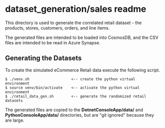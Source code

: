 # dataset_generation/sales readme 

This directory is used to generate the correlated retail dataset -
the products, stores, customers, orders, and line items.

The generated files are intended to be loaded into CosmosDB,
and the CSV files are intended to be read in Azure Synapse.

## Generating the Datasets

To create the simulated eCommerce Retail data execute the following script.

```
$ ./venv.sh                   <-- create the python virtual environment
$ source venv/bin/activate    <-- activate the python virtual environment
$ ./retail_data_gen.sh        <-- generate the randomized retail datasets
```

The generated files are copied to the **DotnetConsoleApp/data/** and
**PythonConsoleApp/data/** directories, but are "git ignored" because they are large.
